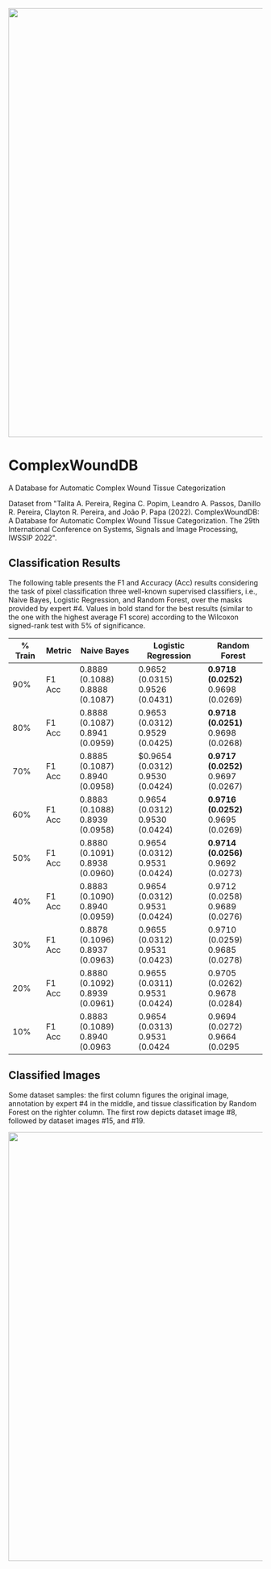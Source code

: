 <div align="center">
<p>
   <a align="left" href="recogna.tech" target="_blank">
   <img width="850" src="https://i1.rgstatic.net/ii/lab.file/AS%3A610997660299264%401522684602522_xl"></a>
</p>
</div>

# ComplexWoundDB 
A Database for Automatic Complex Wound Tissue Categorization 

Dataset from "Talita A. Pereira, Regina C. Popim, Leandro A. Passos, Danillo R. Pereira, Clayton R. Pereira, and João P. Papa (2022). ComplexWoundDB: A Database for Automatic Complex Wound Tissue Categorization. The 29th International Conference on Systems, Signals and Image Processing, IWSSIP 2022".

## Classification Results

The following table presents the F1 and Accuracy (Acc) results considering the task of pixel classification three well-known supervised classifiers, i.e., Naive Bayes, Logistic Regression, and Random Forest, over the masks provided by expert #4. Values in bold stand for the best results (similar to the one with the highest average F1 score) according to the Wilcoxon signed-rank test with 5% of significance.

|% Train |Metric |Naive Bayes|Logistic Regression|Random Forest
|---                    |---  |---    |---    |---    
|90%      |F1<br>Acc   |0.8889 (0.1088) <br> 0.8888 (0.1087) |0.9652 (0.0315)<br> 0.9526 (0.0431)    |**0.9718 (0.0252)** <br> 0.9698 (0.0269)
|80%      |F1<br>Acc   |0.8888 (0.1087) <br>  0.8941 (0.0959) | 0.9653 (0.0312) <br> 0.9529 (0.0425) | **0.9718 (0.0251)** <br> 0.9698 (0.0268)
|70%      |F1<br>Acc   |0.8885 (0.1087)  <br> 0.8940 (0.0958)| $0.9654 (0.0312)  <br> 0.9530 (0.0424)| **0.9717 (0.0252)**  <br>0.9697 (0.0267)
|60%      |F1<br>Acc   |0.8883 (0.1088)  <br> 0.8939 (0.0958)| 0.9654 (0.0312)  <br> 0.9530 (0.0424)| **0.9716 (0.0252)**   <br> 0.9695 (0.0269)   
|50%      |F1<br>Acc   |0.8880 (0.1091) <br> 0.8938 (0.0960)| 0.9654 (0.0312) <br> 0.9531 (0.0424) | **0.9714 (0.0256)** <br>0.9692 (0.0273)
|40%     |F1<br>Acc  |0.8883 (0.1090) <br> 0.8940 (0.0959)| 0.9654 (0.0312) <br>0.9531 (0.0424) | 0.9712 (0.0258)  <br>  0.9689 (0.0276)
|30%     |F1<br>Acc  |0.8878 (0.1096) <br> 0.8937 (0.0963) | 0.9655 (0.0312) <br> 0.9531 (0.0423) | 0.9710 (0.0259) <br>   0.9685 (0.0278) 
|20%     |F1<br>Acc  |0.8880 (0.1092) <br> 0.8939 (0.0961) | 0.9655 (0.0311) <br> 0.9531 (0.0424) | 0.9705 (0.0262) <br>  0.9678 (0.0284)  
|10%     |F1<br>Acc  |0.8883 (0.1089) <br> 0.8940 (0.0963 | 0.9654 (0.0313) <br> 0.9531 (0.0424  | 0.9694 (0.0272) <br>   0.9664 (0.0295

## Classified Images

Some dataset samples: the first column figures the original image, annotation by expert #4 in the middle, and tissue classification by Random Forest on the righter column. The first row depicts dataset image #8, followed by dataset images #15, and #19.
<div align="center">
<p>
   <img width="850" src="https://drive.google.com/uc?export=view&id=1SwPYsVQX6RtQhrB805AZ877QTXebry_k"></a>
</p>
</div>
